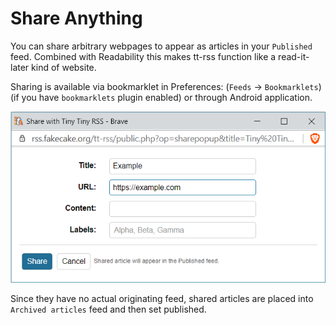 # Share Anything

You can share arbitrary webpages to appear as articles in your ``Published``
feed. Combined with Readability this makes tt-rss function like a read-it-later
kind of website.

Sharing is available via bookmarklet in Preferences: (`Feeds` &rarr;
`Bookmarklets`) (if you have ``bookmarklets`` plugin enabled) or through Android
application.

![](../images/share_anything.png)

Since they have no actual originating feed, shared articles are placed into
``Archived articles`` feed and then set published.
